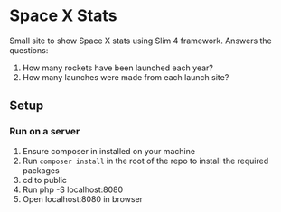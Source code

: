 # Space X Stats

Small site to show Space X stats using Slim 4 framework.
Answers the questions:
1. How many rockets have been launched each year?
2. How many launches were made from each launch site?

## Setup

### Run on a server

1. Ensure composer in installed on your machine
2. Run `composer install` in the root of the repo to install the required packages
3. cd to public
4. Run php -S localhost:8080
5. Open localhost:8080  in browser
